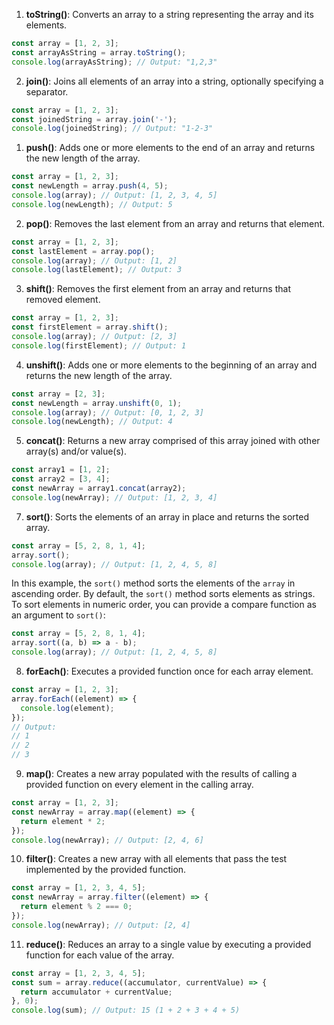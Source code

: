 

1. **toString()**: Converts an array to a string representing the array and its elements.

```javascript
const array = [1, 2, 3];
const arrayAsString = array.toString();
console.log(arrayAsString); // Output: "1,2,3"
```

2. **join()**: Joins all elements of an array into a string, optionally specifying a separator.

```javascript
const array = [1, 2, 3];
const joinedString = array.join('-');
console.log(joinedString); // Output: "1-2-3"
```


1. **push()**: Adds one or more elements to the end of an array and returns the new length of the array.

```javascript
const array = [1, 2, 3];
const newLength = array.push(4, 5);
console.log(array); // Output: [1, 2, 3, 4, 5]
console.log(newLength); // Output: 5
```

2. **pop()**: Removes the last element from an array and returns that element.

```javascript
const array = [1, 2, 3];
const lastElement = array.pop();
console.log(array); // Output: [1, 2]
console.log(lastElement); // Output: 3
```

3. **shift()**: Removes the first element from an array and returns that removed element.

```javascript
const array = [1, 2, 3];
const firstElement = array.shift();
console.log(array); // Output: [2, 3]
console.log(firstElement); // Output: 1
```

4. **unshift()**: Adds one or more elements to the beginning of an array and returns the new length of the array.

```javascript
const array = [2, 3];
const newLength = array.unshift(0, 1);
console.log(array); // Output: [0, 1, 2, 3]
console.log(newLength); // Output: 4
```

5. **concat()**: Returns a new array comprised of this array joined with other array(s) and/or value(s).

```javascript
const array1 = [1, 2];
const array2 = [3, 4];
const newArray = array1.concat(array2);
console.log(newArray); // Output: [1, 2, 3, 4]
```





7. **sort()**: Sorts the elements of an array in place and returns the sorted array.

```javascript
const array = [5, 2, 8, 1, 4];
array.sort();
console.log(array); // Output: [1, 2, 4, 5, 8]
```

In this example, the `sort()` method sorts the elements of the `array` in ascending order. By default, the `sort()` method sorts elements as strings. To sort elements in numeric order, you can provide a compare function as an argument to `sort()`:

```javascript
const array = [5, 2, 8, 1, 4];
array.sort((a, b) => a - b);
console.log(array); // Output: [1, 2, 4, 5, 8]
```

8. **forEach()**: Executes a provided function once for each array element.

```javascript
const array = [1, 2, 3];
array.forEach((element) => {
  console.log(element);
});
// Output:
// 1
// 2
// 3
```

9. **map()**: Creates a new array populated with the results of calling a provided function on every element in the calling array.

```javascript
const array = [1, 2, 3];
const newArray = array.map((element) => {
  return element * 2;
});
console.log(newArray); // Output: [2, 4, 6]
```

10. **filter()**: Creates a new array with all elements that pass the test implemented by the provided function.

```javascript
const array = [1, 2, 3, 4, 5];
const newArray = array.filter((element) => {
  return element % 2 === 0;
});
console.log(newArray); // Output: [2, 4]
```

11. **reduce()**: Reduces an array to a single value by executing a provided function for each value of the array.

```javascript
const array = [1, 2, 3, 4, 5];
const sum = array.reduce((accumulator, currentValue) => {
  return accumulator + currentValue;
}, 0);
console.log(sum); // Output: 15 (1 + 2 + 3 + 4 + 5)
```